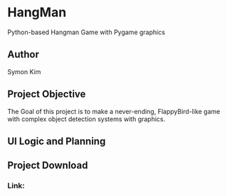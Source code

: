 # HangMan
Python-based Hangman Game with Pygame graphics

## Author
Symon Kim

## Project Objective
The Goal of this project is to make a never-ending, FlappyBird-like game with complex object detection systems with graphics.

## UI Logic and Planning

## Project Download

### Link:
